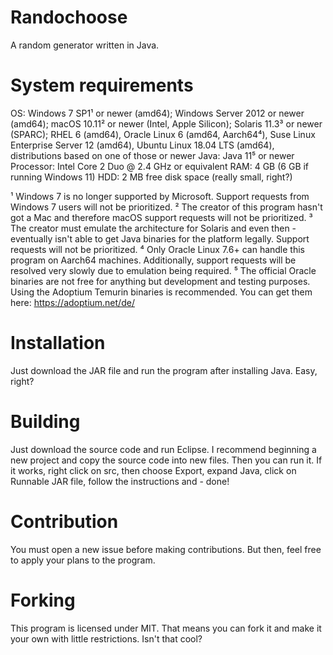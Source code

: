# Randochoose
A random generator written in Java.

# System requirements
OS: Windows 7 SP1¹ or newer (amd64); Windows Server 2012 or newer (amd64); macOS 10.11² or newer (Intel, Apple Silicon); Solaris 11.3³ or newer (SPARC); RHEL 6 (amd64), Oracle Linux 6 (amd64, Aarch64⁴), Suse Linux Enterprise Server 12 (amd64), Ubuntu Linux 18.04 LTS (amd64), distributions based on one of those or newer
Java: Java 11⁵ or newer
Processor: Intel Core 2 Duo @ 2.4 GHz or equivalent
RAM: 4 GB (6 GB if running Windows 11)
HDD: 2 MB free disk space (really small, right?)

¹ Windows 7 is no longer supported by Microsoft. Support requests from Windows 7 users will not be prioritized.
² The creator of this program hasn't got a Mac and therefore macOS support requests will not be prioritized.
³ The creator must emulate the architecture for Solaris and even then - eventually isn't able to get Java binaries for the platform legally. Support requests will not be prioritized.
⁴ Only Oracle Linux 7.6+ can handle this program on Aarch64 machines. Additionally, support requests will be resolved very slowly due to emulation being required.
⁵ The official Oracle binaries are not free for anything but development and testing purposes. Using the Adoptium Temurin binaries is recommended. You can get them here: https://adoptium.net/de/

# Installation
Just download the JAR file and run the program after installing Java. Easy, right?

# Building
Just download the source code and run Eclipse. I recommend beginning a new project and copy the source code into new files. Then you can run it. If it works, right click on src, then choose Export, expand Java, click on Runnable JAR file, follow the instructions and - done!

# Contribution
You must open a new issue before making contributions. But then, feel free to apply your plans to the program.

# Forking
This program is licensed under MIT. That means you can fork it and make it your own with little restrictions. Isn't that cool?
